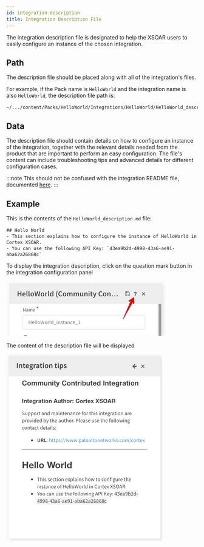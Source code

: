 ```yaml
---
id: integration-description
title: Integration Description File
---
```


The integration description file is designated to help the XSOAR users to easily configure an instance of the chosen integration.

## Path
The description file should be placed along with all of the integration's files. 

For example, if the Pack name is `HelloWorld` and the integration name is also `HelloWorld`, the description file path is:
```
~/.../content/Packs/HelloWorld/Integrations/HelloWorld/HelloWorld_description.md
```


## Data
The description file should contain details on how to configure an instance of the integration, together with the relevant details needed from the product that are important to perform an easy configuration.
The file's content can include troubleshooting tips and advanced details for different configuration cases.

:::note 
This should not be confused with the integration README file, documented [here](../integrations/integration-docs).
:::

## Example
This is the contents of the `HelloWorld_description.md` file:
```
## Hello World
- This section explains how to configure the instance of HelloWorld in Cortex XSOAR.
- You can use the following API Key: `43ea9b2d-4998-43a6-ae91-aba62a26868c`
```

To display the integration description, click on the question mark button in the integration configuration panel

![](../doc_imgs/integrations/description_question_mark.png)

The content of the description file will be displayed 

![](../doc_imgs/integrations/description.md_example.png)
